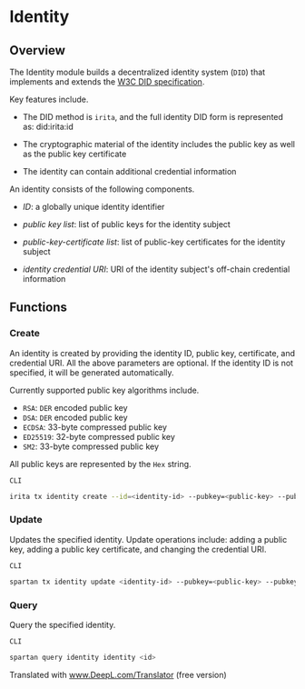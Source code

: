 # Identity

## Overview

The Identity module builds a decentralized identity system (`DID`) that implements and extends the [W3C DID specification](https://www.w3.org/TR/did-core/).

Key features include.

- The DID method is `irita`, and the full identity DID form is represented as: did:irita:id

- The cryptographic material of the identity includes the public key as well as the public key certificate

- The identity can contain additional credential information

An identity consists of the following components.

- _ID_: a globally unique identity identifier

- _public key list_: list of public keys for the identity subject

- _public-key-certificate list_: list of public-key certificates for the identity subject

- _identity credential URI_: URI of the identity subject's off-chain credential information

## Functions

### Create

An identity is created by providing the identity ID, public key, certificate, and credential URI. All the above parameters are optional. If the identity ID is not specified, it will be generated automatically.

Currently supported public key algorithms include.

- `RSA`: `DER` encoded public key
- `DSA`: `DER` encoded public key
- `ECDSA`: 33-byte compressed public key
- `ED25519`: 32-byte compressed public key
- `SM2`: 33-byte compressed public key

All public keys are represented by the `Hex` string.

`CLI`

```bash
irita tx identity create --id=<identity-id> --pubkey=<public-key> --pubkey-algo=<public-key-algorithm> --cert-file=<certificate-file-path > --credentials=<credentials-uri>
```

### Update

Updates the specified identity. Update operations include: adding a public key, adding a public key certificate, and changing the credential URI.

``CLI``

```bash
spartan tx identity update <identity-id> --pubkey=<public-key> --pubkey-algo=<public-key-algorithm> --cert-file=<certificate-file-path> -- credentials=<new-credentials-uri>
```

### Query

Query the specified identity.

``CLI``

```bash
spartan query identity identity <id>
```

Translated with www.DeepL.com/Translator (free version)